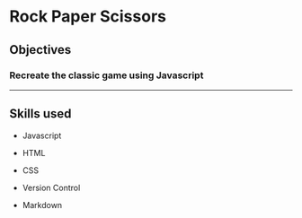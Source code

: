 # Rock Paper Scissors

## Objectives

### Recreate the classic game using Javascript

***

## Skills used

* Javascript

* HTML

* CSS

* Version Control

* Markdown
